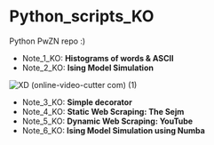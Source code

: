 # Python_scripts_KO
Python PwZN repo :)
- Note_1_KO: <b> Histograms of words & ASCII </b>
- Note_2_KO: <b> Ising Model Simulation </b> 

![XD (online-video-cutter com) (1)](https://user-images.githubusercontent.com/62968263/205518639-8654ba38-0b0f-4d65-aab3-349b52d2020d.gif)
- Note_3_KO: <b> Simple decorator </b>
- Note_4_KO: <b> Static Web Scraping: The Sejm</b>
- Note_5_KO: <b> Dynamic Web Scraping: YouTube</b>
- Note_6_KO: <b> Ising Model Simulation using Numba</b>
